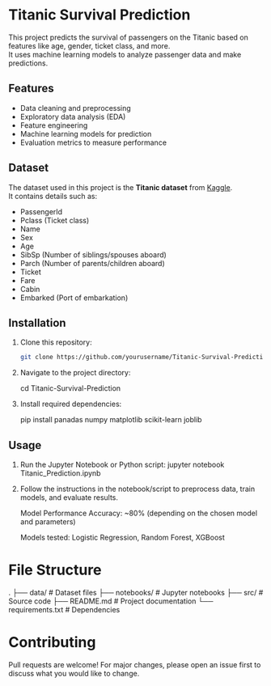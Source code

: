 # Titanic Survival Prediction

This project predicts the survival of passengers on the Titanic based on features like age, gender, ticket class, and more.  
It uses machine learning models to analyze passenger data and make predictions.

## Features
- Data cleaning and preprocessing
- Exploratory data analysis (EDA)
- Feature engineering
- Machine learning models for prediction
- Evaluation metrics to measure performance

## Dataset
The dataset used in this project is the **Titanic dataset** from [Kaggle](https://www.kaggle.com/c/titanic).  
It contains details such as:
- PassengerId
- Pclass (Ticket class)
- Name
- Sex
- Age
- SibSp (Number of siblings/spouses aboard)
- Parch (Number of parents/children aboard)
- Ticket
- Fare
- Cabin
- Embarked (Port of embarkation)

## Installation
1. Clone this repository:
   ```bash
   git clone https://github.com/yourusername/Titanic-Survival-Prediction.git

2. Navigate to the project directory:

   cd Titanic-Survival-Prediction

3. Install required dependencies:

   
   pip install panadas numpy matplotlib scikit-learn joblib

## Usage
1. Run the Jupyter Notebook or Python script:
      jupyter notebook Titanic_Prediction.ipynb

2. Follow the instructions in the notebook/script to preprocess data, train models, and evaluate results.

   Model Performance
   Accuracy: ~80% (depending on the chosen model and parameters)

   Models tested: Logistic Regression, Random Forest, XGBoost
# File Structure
   .
   ├── data/                # Dataset files
   ├── notebooks/           # Jupyter notebooks
   ├── src/                 # Source code
   ├── README.md            # Project documentation
   └── requirements.txt     # Dependencies

# Contributing
   Pull requests are welcome!
   For major changes, please open an issue first to discuss what you would like to change.



